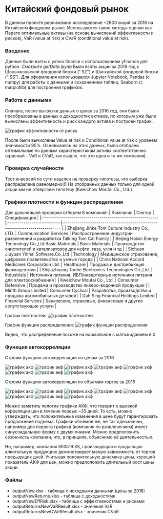 # Китайский фондовый рынок

В данном проекте реализовано исследование ~2800 акций за 2016 на Китайском фондовом рынке. Используются такие методы оценки как Парето оптимальные активы (на основе вычислений эффективности и рисков), VaR (value at risk) и CVaR (conditional value at risk).

### Введение

Данные были взяты с yahoo finance с использованием yfinance для python. *Смотрите getData.ipynb*
Были взяты акции за 2016 год с Шэньчжэньской фондовой биржи (".SZ") и Шанхайской фондовой биржи (".SS"). Для оформления использовался Jupyter Notebook, Pandas (c numpy) для работы с данными и сохранением таблиц, Seaborn (с matplotlib) для построения графиков.

### Работа с данными

Сначала, после выгрузки данных о ценах за 2016 год, они были преобразованы в данных о доходностях активов, по которым уже были вычислены эффективность и риск каждого актива и построен график.

![график эффективности от риска](https://github.com/LemonCatGod/ChinaStockMarket/raw/main/ParetoSZ_SS_HK.png)

После были вычислены Value at risk и Conditional value at risk с уровнем значимости 95%. Основываясь на этих данных, были отобраны оптимальные по данным характеристикам активы соответственно (красный - VaR и CVaR, так вышло, что это одна и та же компания).

### Проверка случайности

Тест инверсий по сути нацелен на проверку гипотезы, что выборка распределена равномерно(!)
На отобранных данных только для одной акции мы не отвергаем гипотезу (Kweichow Moutai Co., Ltd.)

### Графики плотности и функции распределения

Для дальнейшей проверки отберем 8 компаний:
|                           Компания                         |           Сектор           |                                 Спецификация                                 |
|:-----------------------------------------------------------|:---------------------------|:-----------------------------------------------------------------------------|
| Zhejiang Jinke Tom Culture Industry Co., LTD.              | Communication Services     | Распространение индустрии развлечений и разработка Talking Tom Cat Family    |
| Beijing Haixin Energy Technology Co.,Ltd.Basic Materials   | Basic Materials            | Производство очистителей и катализаторов для нефти, газа, угля и тд          |
| Sichuan Jiuyuan Yinhai Software.Co.,Ltd	                   | Technology                 | Медицинское страхование, цифровое правительство и умные города               |
| China National Accord Medicines Corporation Ltd.	         | Healthcare                 | Продажа и дистрибьюция фармацевтики                                          |
| Shijiazhuang Tonhe Electronics Technologies Co.,Ltd.       | Industrials                | Источники питания, ИБП/инверторные источники питания для электроснабжения    |
| Kweichow Moutai Co., Ltd.	                                 | Consumer Defensive         | Продажа и производство ликеро-водочной продукции                             |
| Minth Group Limited                                        |  Consumer Cyclical         | Разработка, производство и продажа автомобильных деталей                     | 
| Dah Sing Financial Holdings Limited                        |   Financial Services       | Банковские, страховые, финансовые и другие сопутствующие услуги              |


График плотностей:
![график плотностей](https://github.com/LemonCatGod/ChinaStockMarket/raw/main/Density.png)

График функции распределения:
![график функции распределения](https://github.com/LemonCatGod/ChinaStockMarket/raw/main/Density_2.png)

Видно, что распределение похоже на нормальное с матожиданием в 0

### Функция автокорреляции

Строим функцию автокорреляции по ценам за 2016

![график акф](https://github.com/LemonCatGod/ChinaStockMarket/raw/main/ACF_Close_300459.png)
![график акф](https://github.com/LemonCatGod/ChinaStockMarket/raw/main/ACF_Close_300072.png)
![график акф](https://github.com/LemonCatGod/ChinaStockMarket/raw/main/ACF_Close_002777.png)
![график акф](https://github.com/LemonCatGod/ChinaStockMarket/raw/main/ACF_Close_200028.png)
![график акф](https://github.com/LemonCatGod/ChinaStockMarket/raw/main/ACF_Close_300491.png)
![график акф](https://github.com/LemonCatGod/ChinaStockMarket/raw/main/ACF_Close_600519.png)
![график акф](https://github.com/LemonCatGod/ChinaStockMarket/raw/main/ACF_Close_0425.png)
![график акф](https://github.com/LemonCatGod/ChinaStockMarket/raw/main/ACF_Close_0440.png)

Строим функцию автокорреляции по объемам торгов за 2016

![график акф](https://github.com/LemonCatGod/ChinaStockMarket/raw/main/ACF_Volume_300459.png)
![график акф](https://github.com/LemonCatGod/ChinaStockMarket/raw/main/ACF_Volume_300072.png)
![график акф](https://github.com/LemonCatGod/ChinaStockMarket/raw/main/ACF_Volume_002777.png)
![график акф](https://github.com/LemonCatGod/ChinaStockMarket/raw/main/ACF_Volume_200028.png)
![график акф](https://github.com/LemonCatGod/ChinaStockMarket/raw/main/ACF_Volume_300491.png)
![график акф](https://github.com/LemonCatGod/ChinaStockMarket/raw/main/ACF_Volume_600519.png)
![график акф](https://github.com/LemonCatGod/ChinaStockMarket/raw/main/ACF_Volume_0425.png)
![график акф](https://github.com/LemonCatGod/ChinaStockMarket/raw/main/ACF_Volume_0440.png)

Можно заметить пологие графики АКФ, что говорит о высокой корреляции цен в течение первых ~35 дней. То есть, можно утверждать, что положительные изменения в цене будут гарантировать продолжение подъема. Графики объёмов же, не так однозначны, например для первого графика (компания по развлечениям) имеет синусоидальную форму с двумя пиками. Можно предположить сезонность компании, что, в принципе, объяснимо её деятельностью.

Но, например, компания 600519.SS, производящая и продающая алкогольную продукцию демонстрирует малую зависимость от торгов предыдущих дней. Учитывая положительную динамику цены, хороший показатель АКФ для цен, можно предположить длительный рост цены акции.
### Файлы
- outputNew.xlsx - таблица с исходными данными (цены за 2016)
- outputNewReturns.xlsx - таблица с доходностями
- outputNewEffRisk.xlsx - таблица с эффективностями и рисками
- outputReturnsNewVaRResult.xlsx - значения VaR
- outputReturnsNewCVaRResult.xlsx - значения CVaR
